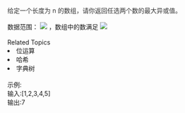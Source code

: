 <div>  <span style="color: rgb(51,51,51);">给定一个长度为 n 的数组，请你返回任选两个数的最大异或值。</span>  </div> <div>  <br> </div> <div>  数据范围： <img src="https://www.nowcoder.com/equation?tex=1%20%5Cle%20n%20%5Cle%2010%5E5%20%5C"> ，数组中的数满足 <img src="https://www.nowcoder.com/equation?tex=0%20%5Cle%20val%20%5Cle%2010%5E9%20%5C">  </div><div><br></div><div><div>Related Topics</div><div><li>位运算</li><li>哈希</li><li>字典树</li></div></div><br>示例:<br>输入:[1,2,3,4,5]<br>输出:7
<br>